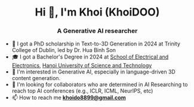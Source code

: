 <h1 align="center">Hi 👋, I'm Khoi (KhoiDOO)</h1>
<h3 align="center">A Generative AI researcher</h3> 

- :star2: I got a PhD scholarship in Text-to-3D Generation in 2024 at Trinity College of Dublin, led by Dr. Hua Binh Son
- :mortar_board: I got a Bachelor's Degree in 2024 at [School of Electrical and Electronics](https://seee.hust.edu.vn/), [Hanoi University of Science and Technology](https://hust.edu.vn/)
- :dart: I'm interested in Generative AI, especially in language-driven 3D content generation. 
- :telescope: I'm looking for collaborators who are determined in AI Researching to reach top AI conferences (e.g., ICLR, ICML, NeurIPS, etc)
- :mailbox: How to reach me **khoido8899@gmail.com**
